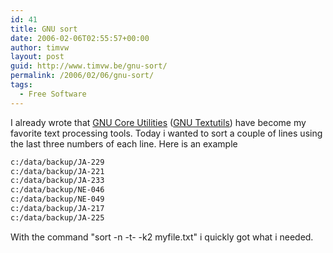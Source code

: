 ```yaml
---
id: 41
title: GNU sort
date: 2006-02-06T02:55:57+00:00
author: timvw
layout: post
guid: http://www.timvw.be/gnu-sort/
permalink: /2006/02/06/gnu-sort/
tags:
  - Free Software
---
```

I already wrote that [GNU Core Utilities](http://www.gnu.org/software/coreutils/) ([GNU Textutils](http://www.gnu.org/software/textutils/textutils.html)) have become my favorite text processing tools. Today i wanted to sort a couple of lines using the last three numbers of each line. Here is an example

```bash
c:/data/backup/JA-229
c:/data/backup/JA-221
c:/data/backup/JA-233
c:/data/backup/NE-046
c:/data/backup/NE-049
c:/data/backup/JA-217
c:/data/backup/JA-225
```

With the command "sort -n -t- -k2 myfile.txt" i quickly got what i needed.
